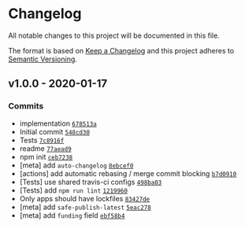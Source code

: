 # Changelog

All notable changes to this project will be documented in this file.

The format is based on [Keep a Changelog](https://keepachangelog.com/en/1.0.0/)
and this project adheres to [Semantic Versioning](https://semver.org/spec/v2.0.0.html).

## v1.0.0 - 2020-01-17

### Commits

- implementation [`678513a`](https://github.com/es-shims/Array.prototype.indexOf/commit/678513a56a110b271608cef66e07d64d74e544de)
- Initial commit [`548cd30`](https://github.com/es-shims/Array.prototype.indexOf/commit/548cd3070439c735e06f71c4d879de35fa42a2d0)
- Tests [`7c8916f`](https://github.com/es-shims/Array.prototype.indexOf/commit/7c8916fc666c4030e307d13c1a03bb5b0faf1710)
- readme [`77aead9`](https://github.com/es-shims/Array.prototype.indexOf/commit/77aead97bf8863c57aa940b51cf54769b2fcac39)
- npm init [`ceb7238`](https://github.com/es-shims/Array.prototype.indexOf/commit/ceb7238d4dea046bcff131bdc229efd3f1a6dceb)
- [meta] add `auto-changelog` [`8ebcef0`](https://github.com/es-shims/Array.prototype.indexOf/commit/8ebcef0970f16e945f30eb8ffa457197e10105d3)
- [actions] add automatic rebasing / merge commit blocking [`b7d0910`](https://github.com/es-shims/Array.prototype.indexOf/commit/b7d0910bf94e712352174ca1c440bed25c50c038)
- [Tests] use shared travis-ci configs [`498ba03`](https://github.com/es-shims/Array.prototype.indexOf/commit/498ba0349c8eb4d2f643bd7199577ba76fedb94b)
- [Tests] add `npm run lint` [`1219960`](https://github.com/es-shims/Array.prototype.indexOf/commit/1219960d71a01042c31d3b548f16a11f63256af9)
- Only apps should have lockfiles [`83427de`](https://github.com/es-shims/Array.prototype.indexOf/commit/83427defa487ff84509e8edd537f1189b9bd043f)
- [meta] add `safe-publish-latest` [`5eac278`](https://github.com/es-shims/Array.prototype.indexOf/commit/5eac278b4db7119cc1e57e011228a8a711577b4d)
- [meta] add `funding` field [`ebf58b4`](https://github.com/es-shims/Array.prototype.indexOf/commit/ebf58b4ca9dae525b0df19c947e30a7f3bf7452b)
